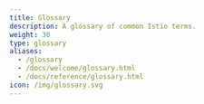 ```yaml
---
title: Glossary
description: A glossary of common Istio terms.
weight: 30
type: glossary
aliases:
  - /glossary
  - /docs/welcome/glossary.html
  - /docs/reference/glossary.html
icon: /img/glossary.svg
---
```


